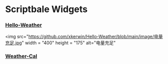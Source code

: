 # Scriptbale Widgets

### [Hello-Weather](https://github.com/xkerwin/Hello-Weather)

<img src="https://github.com/xkerwin/Hello-Weather/blob/main/image/电量充足.jpg" width = "400" height = "175" alt="电量充足" 

### [Weather-Cal](https://github.com/xkerwin/Weather-Cal)
